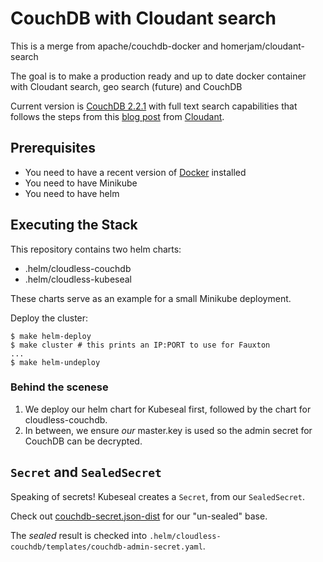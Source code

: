 # CouchDB with Cloudant search

This is a merge from apache/couchdb-docker and homerjam/cloudant-search

The goal is to make a production ready and up to date docker container with Cloudant search, geo search (future) and CouchDB

Current version is [CouchDB 2.2.1](http://couchdb.apache.org/) with full text search capabilities that follows the steps from this [blog post](https://cloudant.com/blog/enable-full-text-search-in-apache-couchdb/#.Vly24SCrQbV) from [Cloudant](https://cloudant.com/).

## Prerequisites

 - You need to have a recent version of [Docker](https://www.docker.com/) installed
 - You need to have Minikube
 - You need to have helm

## Executing the Stack

This repository contains two helm charts:

 - .helm/cloudless-couchdb
 - .helm/cloudless-kubeseal

These charts serve as an example for a small Minikube deployment.

Deploy the cluster:

```
$ make helm-deploy
$ make cluster # this prints an IP:PORT to use for Fauxton
...
$ make helm-undeploy
```

### Behind the scenese

 1. We deploy our helm chart for Kubeseal first, followed by the chart for cloudless-couchdb.
 2. In between, we ensure _our_ master.key is used so the admin secret for CouchDB can be decrypted.

## `Secret` and `SealedSecret`

Speaking of secrets! Kubeseal creates a `Secret`, from our `SealedSecret`.

Check out [couchdb-secret.json-dist](couchdb-secret.json-dist) for our "un-sealed" base.

The _sealed_ result is checked into `.helm/cloudless-couchdb/templates/couchdb-admin-secret.yaml`.
